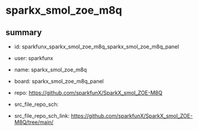 # sparkx_smol_zoe_m8q
 
## summary 
* id: sparkfunx_sparkx_smol_zoe_m8q_sparkx_smol_zoe_m8q_panel
* user: sparkfunx
* name: sparkx_smol_zoe_m8q
* board: sparkx_smol_zoe_m8q_panel
* repo: https://github.com/sparkfunX/SparkX_smol_ZOE-M8Q



* src_file_repo_sch: 
* src_file_repo_sch_link: https://github.com/sparkfunX/SparkX_smol_ZOE-M8Q/tree/main/






